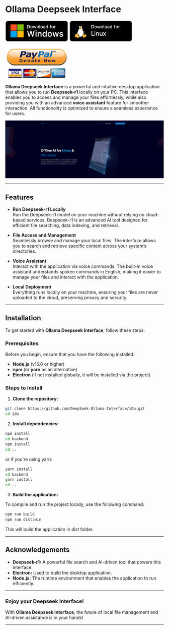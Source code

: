 # Ollama Deepseek Interface

[![Windows](https://github.com/DeepSeek-Ollama-Interface/iDo/blob/main/windows.png?raw=true)](https://github.com/DeepSeek-Ollama-Interface/iDo/releases/download/Release/iDo-windows-x86-64.zip) 
[![Linux](https://github.com/DeepSeek-Ollama-Interface/iDo/blob/main/linux.png?raw=true)](https://github.com/DeepSeek-Ollama-Interface/iDo/releases/download/Release/iDo-linux-x64.zip) 
[![Donate](https://github.com/DeepSeek-Ollama-Interface/iDo/blob/main/donate.png?raw=true)](https://www.paypal.com/paypalme/evilself) 

**Ollama Deepseek Interface** is a powerful and intuitive desktop application that allows you to run **Deepseek-r1** locally on your PC. This interface enables you to access and manage your files effortlessly, while also providing you with an advanced **voice assistant** feature for smoother interaction. All functionality is optimized to ensure a seamless experience for users.

![Website Preview](https://github.com/DeepSeek-Ollama-Interface/iDo/blob/main/Image.png?raw=true)

---

## Features

- **Run Deepseek-r1 Locally**  
  Run the Deepseek-r1 model on your machine without relying on cloud-based services. Deepseek-r1 is an advanced AI tool designed for efficient file searching, data indexing, and retrieval.

- **File Access and Management**  
  Seamlessly browse and manage your local files. The interface allows you to search and retrieve specific content across your system’s directories.

- **Voice Assistant**  
  Interact with the application via voice commands. The built-in voice assistant understands spoken commands in English, making it easier to manage your files and interact with the application.

- **Local Deployment**  
  Everything runs locally on your machine, ensuring your files are never uploaded to the cloud, preserving privacy and security.

---

## Installation

To get started with **Ollama Deepseek Interface**, follow these steps:

### Prerequisites

Before you begin, ensure that you have the following installed:

- **Node.js** (v16.0 or higher)
- **npm** (or **yarn** as an alternative)
- **Electron** (if not installed globally, it will be installed via the project)
  
### Steps to Install

1. **Clone the repository:**

```bash
git clone https://github.com/DeepSeek-Ollama-Interface/iDo.git
cd ido
```

2. **Install dependencies:**

```bash
npm install
cd backend
npm install
cd ..
```

or if you're using yarn:

```bash
yarn install
cd backend
yarn install
cd ..
```

3. **Build the application:**

To compile and run the project locally, use the following command:

```bash
npm run build
npm run dist:win
```

This will build the application in dist folder.

---

## Acknowledgements

- **Deepseek-r1:** A powerful file search and AI-driven tool that powers this interface.
- **Electron:** Used to build the desktop application.
- **Node.js:** The runtime environment that enables the application to run efficiently.

---

### Enjoy your Deepseek Interface!

With **Ollama Deepseek Interface**, the future of local file management and AI-driven assistance is in your hands!

---
